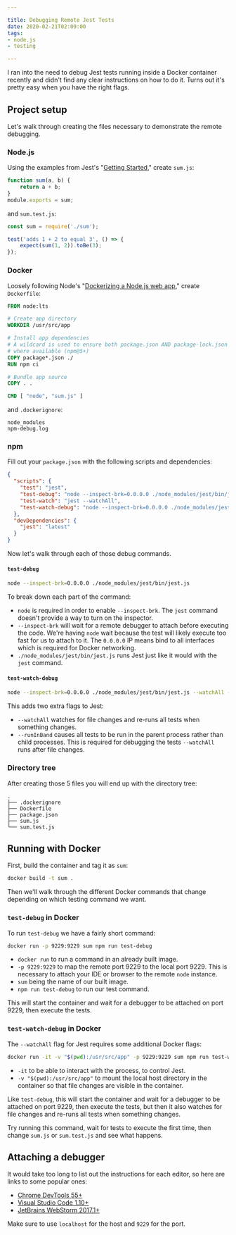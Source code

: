 ```yaml
---

title: Debugging Remote Jest Tests
date: 2020-02-21T02:09:00
tags:
- node.js
- testing

---
```


I ran into the need to debug Jest tests running inside a Docker container recently and didn't find any clear instructions on how to do it. Turns out it's pretty easy when you have the right flags.

## Project setup

Let's walk through creating the files necessary to demonstrate the remote debugging.

### Node.js

Using the examples from Jest's "[Getting Started](https://jestjs.io/docs/en/getting-started)," create `sum.js`:

```javascript
function sum(a, b) {
    return a + b;
}
module.exports = sum;
```

and `sum.test.js`:

```javascript
const sum = require('./sum');

test('adds 1 + 2 to equal 3', () => {
    expect(sum(1, 2)).toBe(3);
});
```

### Docker

Loosely following Node's "[Dockerizing a Node.js web app](https://web.archive.org/web/20231020185953/https://nodejs.org/en/docs/guides/nodejs-docker-webapp/)," create `Dockerfile`:

```dockerfile
FROM node:lts

# Create app directory
WORKDIR /usr/src/app

# Install app dependencies
# A wildcard is used to ensure both package.json AND package-lock.json are copied
# where available (npm@5+)
COPY package*.json ./
RUN npm ci

# Bundle app source
COPY . .

CMD [ "node", "sum.js" ]
```

and `.dockerignore`:

```text
node_modules
npm-debug.log
```

### npm

Fill out your `package.json` with the following scripts and dependencies:

```json
{
  "scripts": {
    "test": "jest",
    "test-debug": "node --inspect-brk=0.0.0.0 ./node_modules/jest/bin/jest.js",
    "test-watch": "jest --watchAll",
    "test-watch-debug": "node --inspect-brk=0.0.0.0 ./node_modules/jest/bin/jest.js --watchAll --runInBand"
  },
  "devDependencies": {
    "jest": "latest"
  }
}
```

Now let's walk through each of those debug commands.

#### `test-debug`

```bash
node --inspect-brk=0.0.0.0 ./node_modules/jest/bin/jest.js
```

To break down each part of the command:

- `node` is required in order to enable `--inspect-brk`. The `jest` command doesn't provide a way to turn on the inspector.
- `--inspect-brk` will wait for a remote debugger to attach before executing the code. We're having `node` wait because the test will likely execute too fast for us to attach to it. The `0.0.0.0` IP means bind to all interfaces which is required for Docker networking.
- `./node_modules/jest/bin/jest.js` runs Jest just like it would with the `jest` command.

#### `test-watch-debug`

```bash
node --inspect-brk=0.0.0.0 ./node_modules/jest/bin/jest.js --watchAll --runInBand
```

This adds two extra flags to Jest:

- `--watchAll` watches for file changes and re-runs all tests when something changes.
- `--runInBand` causes all tests to be run in the parent process rather than child processes. This is required for debugging the tests `--watchAll` runs after file changes.

### Directory tree

After creating those 5 files you will end up with the directory tree:

```text
.
├── .dockerignore
├── Dockerfile
├── package.json
├── sum.js
└── sum.test.js
```

## Running with Docker

First, build the container and tag it as `sum`:

```bash
docker build -t sum .
```

Then we'll walk through the different Docker commands that change depending on which testing command we want.

### `test-debug` in Docker

To run `test-debug` we have a fairly short command:

```bash
docker run -p 9229:9229 sum npm run test-debug
```

- `docker run` to run a command in an already built image.
- `-p 9229:9229` to map the remote port 9229 to the local port 9229. This is necessary to attach your IDE or browser to the remote `node` instance.
- `sum` being the name of our built image.
- `npm run test-debug` to run our test command.

This will start the container and wait for a debugger to be attached on port 9229, then execute the tests.

### `test-watch-debug` in Docker

The `--watchAll` flag for Jest requires some additional Docker flags:

```bash
docker run -it -v "$(pwd):/usr/src/app" -p 9229:9229 sum npm run test-watch-debug
```

- `-it` to be able to interact with the process, to control Jest.
- `-v "$(pwd):/usr/src/app"` to mount the local host directory in the container so that file changes are visible in the container.

Like `test-debug`, this will start the container and wait for a debugger to be attached on port 9229, then execute the tests, but then it also watches for file changes and re-runs all tests when something changes.

Try running this command, wait for tests to execute the first time, then change `sum.js` or `sum.test.js` and see what happens.

## Attaching a debugger

It would take too long to list out the instructions for each editor, so here are links to some popular ones:

- [Chrome DevTools 55+](https://web.archive.org/web/20231016133140/https://nodejs.org/en/docs/guides/debugging-getting-started#inspector-clients)
- [Visual Studio Code 1.10+](https://code.visualstudio.com/docs/nodejs/nodejs-debugging)
- [JetBrains WebStorm 2017.1+](https://www.jetbrains.com/help/webstorm/running-and-debugging-node-js.html)

Make sure to use `localhost` for the host and `9229` for the port.
